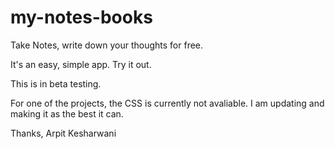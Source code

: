 # my-notes-books
Take Notes, write down your thoughts for free. 

It's an easy, simple app. Try it out.

This is in beta testing.

For one of the projects, the CSS is currently not avaliable. I am updating and making it as the best it can.

Thanks,
Arpit Kesharwani
